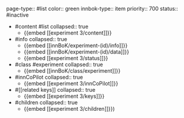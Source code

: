 page-type:: #list
color:: green
innbok-type:: item
priority:: 700
status:: #inactive

- #content #list
  collapsed:: true
	- {{embed [[experiment 3/content]]}}
- #info
  collapsed:: true
	- {{embed [[innBoK/experiment-(id)/info]]}}
	- {{embed [[innBoK/experiment-(id)/data]]}}
	- {{embed [[experiment 3/status]]}}
- #class #experiment
  collapsed:: true
	- {{embed [[innBoK/class/experiment]]}}
- #innCoPilot
  collapsed:: true
	- {{embed [[experiment 3/innCoPilot]]}}
- #[[related keys]]
  collapsed:: true
	- {{embed [[experiment 3/keys]]}}
- #children
  collapsed:: true
	- {{embed [[experiment 3/children]]}})